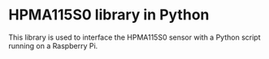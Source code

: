 # HPMA115S0 library in Python

This library is used to interface the HPMA115S0 sensor with a Python script running on a Raspberry Pi.
